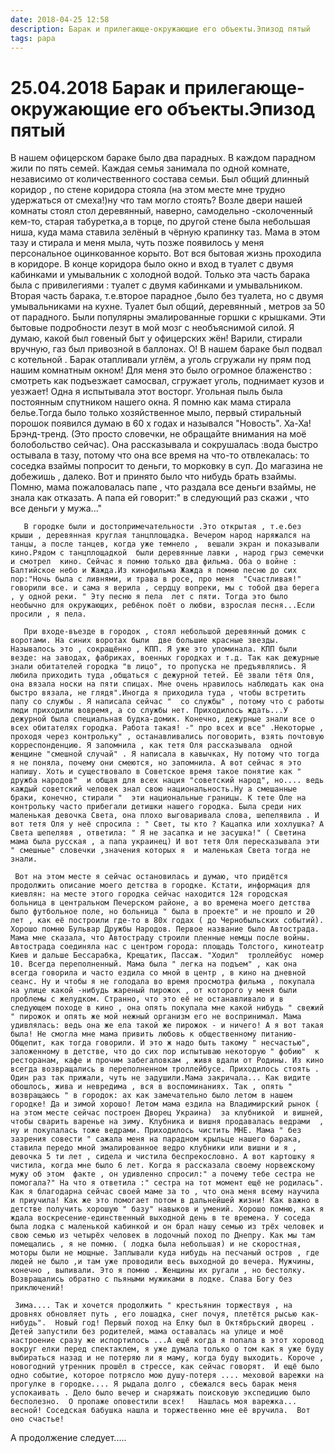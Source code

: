 ```yaml
---
date: 2018-04-25 12:58
description: Барак и прилегающе-окружающие его объекты.Эпизод пятый
tags: papa
---
```

# 25.04.2018 Барак и прилегающе-окружающие его объекты.Эпизод пятый

В нашем офицерском бараке было два парадных. В каждом парадном жили по пять семей. Каждая семья занимала по одной комнате, независимо от количественного состава семьи. Был общий длинный коридор , по стене коридора стояла (на этом месте мне трудно удержаться от смеха!)ну что там могло стоять? Возле двери нашей комнаты стоял  стол деревянный, наверно, самодельно -сколоченный  кем-то, старая табуретка,а в торце, по другой стене была небольшая ниша, куда мама ставила зелёный в чёрную крапинку таз. Мама в этом тазу и стирала  и меня мыла, чуть позже появилось у меня персональное оцинкованное корыто. Вот вся бытовая жизнь проходила в коридоре. В конце коридора было окно и вход в туалет с двумя кабинками и умывальник с холодной водой. Только эта часть барака была с привилегиями : туалет с двумя кабинками и умывальником. Вторая часть барака, т.е.второе парадное ,было без туалета, но с двумя умывальниками на  кухне.  Туалет был общий, деревянный ,  метров за 50 от парадного. Были популярны эмалированные горшки с крышками.   Эти бытовые подробности лезут в мой мозг с необъяснимой силой. Я думаю, какой был говеный быт у офицерских жён! Варили, стирали вручную, газ был привозной в баллонах. О! В нашем бараке был подвал с котельной . Барак отапливали углём, а уголь сгружали ну прям под нашим комнатным окном! Для меня это было огромное блаженство : смотреть как подъезжает самосвал, сгружает уголь, поднимает кузов и уезжает! Одна я испытывала этот восторг. Угольная пыль была постоянным спутником нашего окна. Я помню как мама стирала белье.Тогда было только хозяйственное мыло, первый стиральный порошок появился думаю в 60 х годах и назывался "Новость". Ха-Ха!Брэнд-тренд. (Это просто словечки, не обращайте внимания на моё болобольство сейчас). Она рассказывала и сокрушалась :вода быстро остывала в тазу, потому что она все время на что-то отвлекалась: то соседка взаймы  попросит  то деньги, то морковку в суп. До магазина не добежишь , далеко. Вот и принято было что нибудь брать взаймы. Помню, мама пожаловалась папе , что раздала все деньги взаймы, не знала как отказать. А папа ей говорит:" в следующий раз скажи , что все деньги у мужа..."

       В городке были и достопримечательности .Это открытая , т.е.без крыши , деревянная круглая танцплощадка. Вечером народ наряжался на танцы, а после танцев, когда уже темнело ,  вешали экран и показывали кино.Рядом с танцплощадкой  были деревянные лавки , народ грыз семечки и смотрел  кино. Сейчас я помню только два фильма. Оба о войне : Балтийское небо и Жажда.Из кинофильма Жажда я помню песню до сих пор:"Ночь была с ливнями, и трава в росе, про меня  "Счастливая!" говорили все. и сама я верила , сердцу вопреки, мы с тобой два берега , у одной реки. " Эту песню я пела  лет с пяти. Тогда это было необычно для окружающих, ребёнок поёт о любви, взрослая песня...Если просили , я пела. 

       При входе-въезде в городок , стоял небольшой деревянный домик с воротами. На синих воротах были  две большие красные звезды. Называлось это , сокращённо , КПП. Я уже это упоминала. КПП были везде: на заводах, фабриках, военных городках и т.д. Так как дежурные знали обитателей городка "в лицо", то пропуска не предъявлялись. Я любила приходить туда ,общаться с дежурной тетей. Её звали тётя Оля, она вязала носки на пяти спицах. Мне очень нравилось наблюдать как она быстро вязала, не глядя".Иногда я приходила туда , чтобы встретить папу со службы . Я написала сейчас "  со службы" , потому что с работы люди приходили вовремя, а со службы нет. Приходилось ждать...У дежурной была специальная будка-домик. Конечно, дежурные знали все о всех обитателях городка. Работа такая! -" про всех и все" .Некоторые , проходя через контрольку" , останавливались поговорить, взять почтовую корреспонденцию. Я запомнила , как тетя Оля рассказывала  одной женщине "смешной случай" . Я написала в кавычках, Ну потому что тогда я не поняла, почему они смеются, но запомнила. А вот сейчас я это напишу. Хоть и существовало в Советское время такое понятие как " дружба народов"  и общая для всех нация "советский народ", но.... ведь каждый советский человек знал свою национальность.Ну а смешанные браки, конечно, стирали "  эти национальные границы. К тете Оле на контрольку часто прибегали детишки нашего городка. Была среди них маленькая девочка Света, она плохо выговаривала слова, шепелявила . И вот тетя Оля у неё спросила : " Свет, ты кто ? Кацапка или хохлушка? А Света шепелявя , ответила: " Я не засапка и не засушка!" ( Светина мама была русская , а папа украинец) И вот тетя Оля пересказывала эти " смешные" словечки ,значения которых я  и маленькая Света тогда не знали.

     Вот на этом месте я сейчас остановилась и думаю, что придётся продолжить описание моего детства в городке. Кстати, информация для киевлян: на месте этого городка сейчас находится 12я городская больница в центральном Печерском районе, а во времена моего детства  было футбольное поле, но больница " была в проекте" и не прошло и 20 лет , как её построили где-то в 80х годах ( до Чернобыльских событий). Хорошо помню Бульвар Дружбы Народов. Первое название было Автострада. Мама мне сказала, что Автостраду строили пленные немцы после войны. Автострада соединяла нас с центром города: площадь Толстого, кинотеатр Киев и дальше Бессарабка, Крещатик, Пассаж. "Ходил"  троллейбус  номер 10. Всегда переполненный. Мама была " легка на подъем" , как она всегда говорила и часто ездила со мной в центр , в кино на дневной сеанс. Ну и чтобы я не голодала во время просмотра фильма , покупала на улице какой -нибудь жареный пирожок , от которого у меня были проблемы с желудком. Странно, что это её не останавливало и в следующем походе в кино , она опять покупала мне какой нибудь " свежий " пирожок и опять же мой нежный организм его не воспринимал. Мама удивлялась: ведь она же ела такой же пирожок - и ничего! А я вот такая была! Не смогла мне мама привить любовь к общественному питанию- Общепит, как тогда говорили. И это ж надо быть такому " несчастью", заложенному в детстве, что до сих пор испытываю некоторую " фобию"  к ресторанам, кафе и прочим забегаловкам , живя вдали от Родины. Из кино всегда возвращались в переполненном троллейбусе. Приходилось стоять . Один раз так прижали, чуть не задушили.Мама закричала... Как видите обошлось, жива и невредима , вся в воспоминаниях. Так , опять " возвращаюсь " в городок: ах как замечательно было летом в нашем городке! Да и зимой хорошо! Летом мама ездила на Владимирский рынок ( на этом месте сейчас построен Дворец Украина)  за клубникой  и вишней, чтобы сварить варенье на зиму. Клубника и вишня продавалась ведрами  , ну и покупалась тоже ведрами. Приходилось чистить МНЕ. Мама " без зазрения совести " сажала меня на парадном крыльце нашего барака, ставила передо мной эмалированное ведро клубники или вишни и я , девочка 5 ти лет , сидела и чистила беспрекословно. А вот картошку я чистила, когда мне было 6 лет. Когда я рассказала своему норвежскому мужу об этом  факте , он удивленно спросил:" а почему тебе сестра не помогала?" На что я ответила :" сестра на тот момент ещё не родилась". Как я благодарна сейчас своей маме за то , что она меня всему научила и приучила! Как же это помогает потом в дальнейшей жизни! Как важно в детстве получить хорошую " базу" навыков и умений. Хорошо помню, как я ждала воскресение-единственный выходной день в те времена. У соседа была лодка с маленькой кабинкой и он брал нашу семью из трёх человек и свою семью из четырёх человек в лодочный поход по Днепру. Как мы там помещались , я не помню. ( лодка была небольшая) и не скоростная, моторы были не мощные. Заплывали куда нибудь на песчаный остров , где людей не было ,и там уже проводили весь выходной до вечера. Мужчины, конечно , выпивали. Это я помню . Женщины их ругали , но бестолку. Возвращались обратно с пьяными мужиками в лодке. Слава Богу без приключений!  

     Зима.... Так и хочется продолжить " крестьянин торжествуя , на дровнях обновляет путь , его лошадка, снег почуя, плетётся рысью как-нибудь".  Новый год! Первый поход на Елку был в Октябрьский дворец . Детей запустили без родителей, мама оставалась на улице и моё настроение сразу же испортилось ...А ещё когда я попала в этот хоровод вокруг елки перед спектаклем, я уже думала только о том как я уже буду выбираться назад и не потеряю ли я маму, когда буду выходить. Короче , новогодний утренник прошёл в стрессе, как сейчас говорят.  И ещё было одно событие, которое потрясло мою душу-потеря .... меховой варежки на прогулке в городке.... Я рыдала долго , сбежался весь барак меня успокаивать . Дело было вечер и снаряжать поисковую экспедицию было бесполезно.  О пропаже оповестили всех!   Нашлась моя варежка... весной! Соседская бабушка нашла и торжественно мне её вручила.  Вот оно счастье! 

             

А продолжение следует.....
